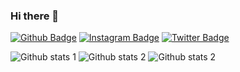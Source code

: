 ### Hi there 👋

<!--
**YEBay1/YEBay1** is a ✨ _special_ ✨ repository because its `README.md` (this file) appears on your GitHub profile.

Here are some ideas to get you started:

- 🔭 I’m currently working on SwiftUI 
- 🌱 I’m currently learning Swift (UIKit, SwiftUI) and Kotlin 
- 👯 I’m looking to collaborate on ...
- 🤔 I’m looking for help with ...
- 💬 Ask me about ...
- 📫 How to reach me: ...
- 😄 Pronouns: ...
- ⚡ Fun fact: ...
-->

[![Github Badge](https://img.shields.io/badge/-Github-000?style=quare&labelColor=000&logo=Github&logoColor=white&link=link)](https://github.com/YEBay1) 
[![Instagram Badge](https://img.shields.io/badge/-Instagram-C13584?style=flat-quare&labelColor=C13584&logo=instagram&logoColor=white&link=link)](https://www.instagram.com/yunusemre_bayezit/) 
[![Twitter Badge](https://img.shields.io/badge/-Twitter-800080?style=flat-quare&labelColor=800080&logo=Twitter&logoColor=white&link=link)](https://twitter.com/YunusBayezit11) 

![Github stats 1](https://github-readme-stats.vercel.app/api?username=YEBay1&show_icons=true&theme=merko) 
![Github stats 2](https://github-readme-stats.vercel.app/api?username=YEBay1&show_icons=true&theme=gruvbox)
![Github stats 2](https://github-readme-stats.vercel.app/api?username=YEBay1&show_icons=true&theme=cobalt)

